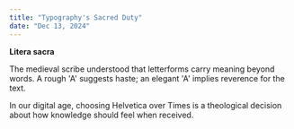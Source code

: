 ```yaml
---
title: "Typography's Sacred Duty"
date: "Dec 13, 2024"
---
```


**Litera sacra**

The medieval scribe understood that letterforms carry meaning beyond words. A rough 'A' suggests haste; an elegant 'A' implies reverence for the text.

In our digital age, choosing Helvetica over Times is a theological decision about how knowledge should feel when received.
